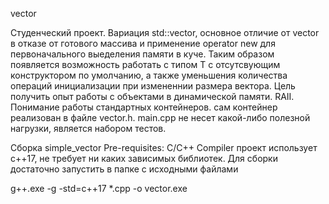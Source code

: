 vector

Студенческий проект. Вариация std::vector, основное отличие от vector в отказе от готового массива и применение operator new для первоначального выеделения памяти в куче. Таким образом появляется возможность работать с типом T с отсутсвующим конструктором по умолчанию, а также уменьшения количества операций инициализации при измененнии размера вектора. Цель получить опыт работы с объектами в динамической памяти. RAII. Понимание работы стандартных контейнеров.
сам контейнер реализован в файле vector.h. main.cpp не несет какой-либо полезной нагрузки, является набором тестов. 

Сборка simple_vector
Pre-requisites:
C/C++ Compiler
проект использует с++17, не требует ни каких зависимых библиотек. Для сборки достаточно запустить в папке с исходными файлами

g++.exe -g -std=c++17 *.cpp -o vector.exe